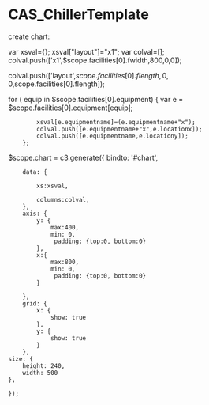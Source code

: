 # CAS_ChillerTemplate 

create chart:

  var xsval={};
  xsval["layout"]="x1";
var colval=[];
colval.push(['x1',$scope.facilities[0].fwidth,800,0,0]);

colval.push(['layout',$scope.facilities[0].flength,0,0,$scope.facilities[0].flength]);


for (  equip in $scope.facilities[0].equipment)
        {
            var e = $scope.facilities[0].equipment[equip];

            xsval[e.equipmentname]=(e.equipmentname+"x");
            colval.push([e.equipmentname+"x",e.locationx]);
            colval.push([e.equipmentname,e.locationy]);
        };


$scope.chart = c3.generate({
        bindto: '#chart',

        data: {

            xs:xsval,

            columns:colval,
        },
        axis: {
            y: {
                max:400,
                min: 0,
                 padding: {top:0, bottom:0}
            },
            x:{
                max:800,
                min: 0,
                 padding: {top:0, bottom:0}
            }

        },
        grid: {
            x: {
                show: true
            },
            y: {
                show: true
            }
        },
    size: {
        height: 240,
        width: 500
    },

    });

